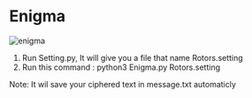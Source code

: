 # Enigma

![enigma](https://user-images.githubusercontent.com/90928167/197161782-ae8d4feb-ee17-4440-b3f2-24d2fab31f2a.jpg)

  1. Run Setting.py, It will give you a file that name Rotors.setting
  2. Run this command : python3 Enigma.py Rotors.setting
  
  Note: It wil save your ciphered text in message.txt automaticly
